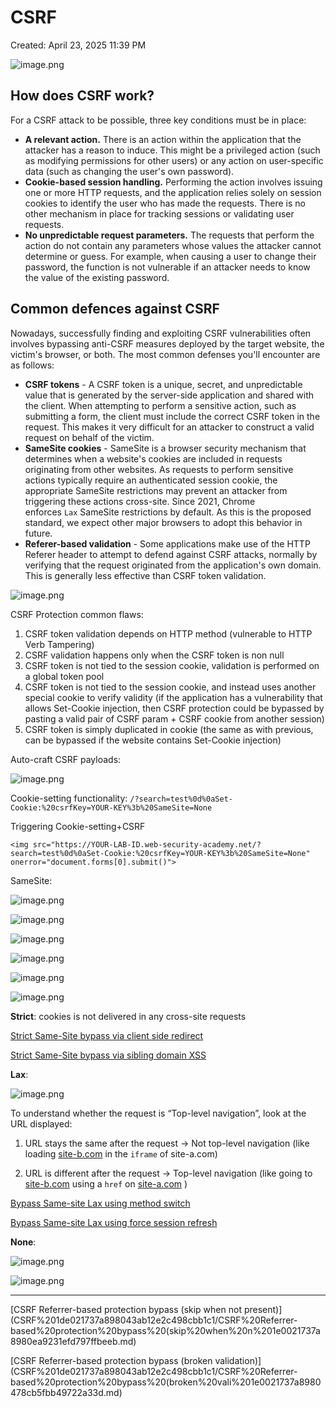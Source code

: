 # CSRF

Created: April 23, 2025 11:39 PM

![image.png](CSRF%201de021737a898043ab12e2c498cbb1c1/image.png)

## **How does CSRF work?**

For a CSRF attack to be possible, three key conditions must be in place:

- **A relevant action.** There is an action within the application that the attacker has a reason to induce. This might be a privileged action (such as modifying permissions for other users) or any action on user-specific data (such as changing the user's own password).
- **Cookie-based session handling.** Performing the action involves issuing one or more HTTP requests, and the application relies solely on session cookies to identify the user who has made the requests. There is no other mechanism in place for tracking sessions or validating user requests.
- **No unpredictable request parameters.** The requests that perform the action do not contain any parameters whose values the attacker cannot determine or guess. For example, when causing a user to change their password, the function is not vulnerable if an attacker needs to know the value of the existing password.

## **Common defences against CSRF**

Nowadays, successfully finding and exploiting CSRF vulnerabilities often involves bypassing anti-CSRF measures deployed by the target website, the victim's browser, or both. The most common defenses you'll encounter are as follows:

- **CSRF tokens** - A CSRF token is a unique, secret, and unpredictable value that is generated by the server-side application and shared with the client. When attempting to perform a sensitive action, such as submitting a form, the client must include the correct CSRF token in the request. This makes it very difficult for an attacker to construct a valid request on behalf of the victim.
- **SameSite cookies** - SameSite is a browser security mechanism that determines when a website's cookies are included in requests originating from other websites. As requests to perform sensitive actions typically require an authenticated session cookie, the appropriate SameSite restrictions may prevent an attacker from triggering these actions cross-site. Since 2021, Chrome enforces `Lax` SameSite restrictions by default. As this is the proposed standard, we expect other major browsers to adopt this behavior in future.
- **Referer-based validation** - Some applications make use of the HTTP Referer header to attempt to defend against CSRF attacks, normally by verifying that the request originated from the application's own domain. This is generally less effective than CSRF token validation.

![image.png](CSRF%201de021737a898043ab12e2c498cbb1c1/image%201.png)

CSRF Protection common flaws:

1. CSRF token validation depends on HTTP method (vulnerable to HTTP Verb Tampering)
2. CSRF validation happens only when the CSRF token is non null
3. CSRF token is not tied to the session cookie, validation is performed on a global token pool
4. CSRF token is not tied to the session cookie, and instead uses another special cookie to verify validity (if the application has a vulnerability that allows Set-Cookie injection, then CSRF protection could be bypassed by pasting a valid pair of CSRF param + CSRF cookie from another session)
5. CSRF token is simply duplicated in cookie (the same as with previous, can be bypassed if the website contains Set-Cookie injection)

Auto-craft CSRF payloads:

![image.png](CSRF%201de021737a898043ab12e2c498cbb1c1/image%202.png)

Cookie-setting functionality:
`/?search=test%0d%0aSet-Cookie:%20csrfKey=YOUR-KEY%3b%20SameSite=None`

Triggering Cookie-setting+CSRF

`<img src="https://YOUR-LAB-ID.web-security-academy.net/?search=test%0d%0aSet-Cookie:%20csrfKey=YOUR-KEY%3b%20SameSite=None" onerror="document.forms[0].submit()">`

SameSite:

![image.png](CSRF%201de021737a898043ab12e2c498cbb1c1/image%203.png)

![image.png](CSRF%201de021737a898043ab12e2c498cbb1c1/image%204.png)

![image.png](CSRF%201de021737a898043ab12e2c498cbb1c1/image%205.png)

![image.png](CSRF%201de021737a898043ab12e2c498cbb1c1/image%206.png)

![image.png](CSRF%201de021737a898043ab12e2c498cbb1c1/image%207.png)

![image.png](CSRF%201de021737a898043ab12e2c498cbb1c1/image%208.png)

**Strict**: cookies is not delivered in any cross-site requests

[Strict Same-Site bypass via client side redirect](CSRF%201de021737a898043ab12e2c498cbb1c1/Strict%20Same-Site%20bypass%20via%20client%20side%20redirect%201df021737a8980948a35f6471d364c15.md)

[Strict Same-Site bypass via sibling domain XSS](CSRF%201de021737a898043ab12e2c498cbb1c1/Strict%20Same-Site%20bypass%20via%20sibling%20domain%20XSS%201e0021737a898035a117c4bee93fcafb.md)

**Lax**:

![image.png](CSRF%201de021737a898043ab12e2c498cbb1c1/image%209.png)

To understand whether the request is “Top-level navigation”, look at the URL displayed:
1. URL stays the same after the request → Not top-level navigation (like loading [site-b.com](http://site-b.com) in the `iframe` of site-a.com)

2. URL is different after the request → Top-level navigation (like going to [site-b.com](http://site-b.com) using a `href` on [site-a.com](http://site-a.com) ) 

[Bypass Same-site Lax using method switch](CSRF%201de021737a898043ab12e2c498cbb1c1/Bypass%20Same-site%20Lax%20using%20method%20switch%201e0021737a8980b1ae4dcd076e0ff117.md)

[Bypass Same-site Lax using force session refresh](CSRF%201de021737a898043ab12e2c498cbb1c1/Bypass%20Same-site%20Lax%20using%20force%20session%20refresh%201e0021737a8980788e18d1e7d5c0c9f2.md)

**None**:

![image.png](CSRF%201de021737a898043ab12e2c498cbb1c1/image%2010.png)

![image.png](CSRF%201de021737a898043ab12e2c498cbb1c1/image%2011.png)

---

[CSRF Referrer-based protection bypass (skip when not present)](CSRF%201de021737a898043ab12e2c498cbb1c1/CSRF%20Referrer-based%20protection%20bypass%20(skip%20when%20n%201e0021737a8980ea9231efd797ffbeeb.md)

[CSRF Referrer-based protection bypass (broken validation)](CSRF%201de021737a898043ab12e2c498cbb1c1/CSRF%20Referrer-based%20protection%20bypass%20(broken%20vali%201e0021737a8980478cb5fbb49722a33d.md)